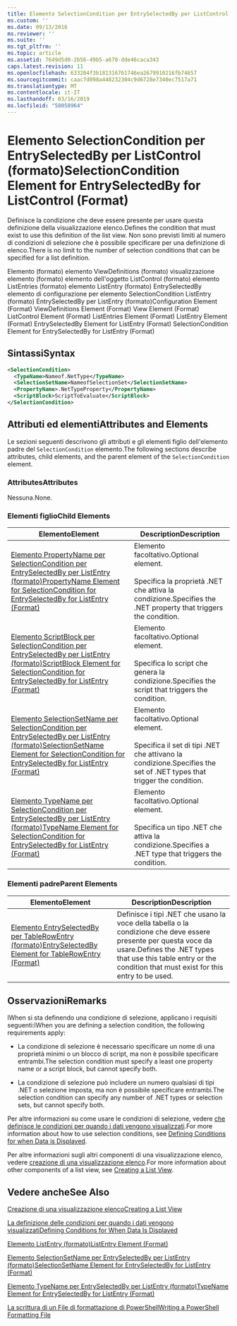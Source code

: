 ```yaml
---
title: Elemento SelectionCondition per EntrySelectedBy per ListControl (formato) | Microsoft Docs
ms.custom: ''
ms.date: 09/13/2016
ms.reviewer: ''
ms.suite: ''
ms.tgt_pltfrm: ''
ms.topic: article
ms.assetid: 7649d5d0-2b56-49b5-a670-dde46caca343
caps.latest.revision: 11
ms.openlocfilehash: 633204f3b181316761746ea2679910216fb74657
ms.sourcegitcommit: caac7d098a448232304c9d6728e7340ec7517a71
ms.translationtype: MT
ms.contentlocale: it-IT
ms.lasthandoff: 03/16/2019
ms.locfileid: "58058964"
---
```

# <a name="selectioncondition-element-for-entryselectedby-for-listcontrol-format"></a><span data-ttu-id="4bf9b-102">Elemento SelectionCondition per EntrySelectedBy per ListControl (formato)</span><span class="sxs-lookup"><span data-stu-id="4bf9b-102">SelectionCondition Element for EntrySelectedBy for ListControl (Format)</span></span>

<span data-ttu-id="4bf9b-103">Definisce la condizione che deve essere presente per usare questa definizione della visualizzazione elenco.</span><span class="sxs-lookup"><span data-stu-id="4bf9b-103">Defines the condition that must exist to use this definition of the list view.</span></span> <span data-ttu-id="4bf9b-104">Non sono previsti limiti al numero di condizioni di selezione che è possibile specificare per una definizione di elenco.</span><span class="sxs-lookup"><span data-stu-id="4bf9b-104">There is no limit to the number of selection conditions that can be specified for a list definition.</span></span>

<span data-ttu-id="4bf9b-105">Elemento (formato) elemento ViewDefinitions (formato) visualizzazione elemento (formato) elemento dell'oggetto ListControl (formato) elemento ListEntries (formato) elemento ListEntry (formato) EntrySelectedBy elemento di configurazione per elemento SelectionCondition ListEntry (formato) EntrySelectedBy per ListEntry (formato)</span><span class="sxs-lookup"><span data-stu-id="4bf9b-105">Configuration Element (Format) ViewDefinitions Element (Format) View Element (Format) ListControl Element (Format) ListEntries Element (Format) ListEntry Element (Format) EntrySelectedBy Element for ListEntry (Format) SelectionCondition Element for EntrySelectedBy for ListEntry (Format)</span></span>

## <a name="syntax"></a><span data-ttu-id="4bf9b-106">Sintassi</span><span class="sxs-lookup"><span data-stu-id="4bf9b-106">Syntax</span></span>

```xml
<SelectionCondition>
  <TypeName>Nameof.NetType</TypeName>
  <SelectionSetName>NameofSelectionSet</SelectionSetName>
  <PropertyName>.NetTypeProperty</PropertyName>
  <ScriptBlock>ScriptToEvaluate</ScriptBlock>
</SelectionCondition>
```

## <a name="attributes-and-elements"></a><span data-ttu-id="4bf9b-107">Attributi ed elementi</span><span class="sxs-lookup"><span data-stu-id="4bf9b-107">Attributes and Elements</span></span>

<span data-ttu-id="4bf9b-108">Le sezioni seguenti descrivono gli attributi e gli elementi figlio dell'elemento padre del `SelectionCondition` elemento.</span><span class="sxs-lookup"><span data-stu-id="4bf9b-108">The following sections describe attributes, child elements, and the parent element of the `SelectionCondition` element.</span></span>

### <a name="attributes"></a><span data-ttu-id="4bf9b-109">Attributes</span><span class="sxs-lookup"><span data-stu-id="4bf9b-109">Attributes</span></span>

<span data-ttu-id="4bf9b-110">Nessuna.</span><span class="sxs-lookup"><span data-stu-id="4bf9b-110">None.</span></span>

### <a name="child-elements"></a><span data-ttu-id="4bf9b-111">Elementi figlio</span><span class="sxs-lookup"><span data-stu-id="4bf9b-111">Child Elements</span></span>

|<span data-ttu-id="4bf9b-112">Elemento</span><span class="sxs-lookup"><span data-stu-id="4bf9b-112">Element</span></span>|<span data-ttu-id="4bf9b-113">Description</span><span class="sxs-lookup"><span data-stu-id="4bf9b-113">Description</span></span>|
|-------------|-----------------|
|[<span data-ttu-id="4bf9b-114">Elemento PropertyName per SelectionCondition per EntrySelectedBy per ListEntry (formato)</span><span class="sxs-lookup"><span data-stu-id="4bf9b-114">PropertyName Element for SelectionCondition for EntrySelectedBy for ListEntry (Format)</span></span>](./propertyname-element-for-selectioncondition-for-entryselectedby-for-listcontrol-format.md)|<span data-ttu-id="4bf9b-115">Elemento facoltativo.</span><span class="sxs-lookup"><span data-stu-id="4bf9b-115">Optional element.</span></span><br /><br /> <span data-ttu-id="4bf9b-116">Specifica la proprietà .NET che attiva la condizione.</span><span class="sxs-lookup"><span data-stu-id="4bf9b-116">Specifies the .NET property that triggers the condition.</span></span>|
|[<span data-ttu-id="4bf9b-117">Elemento ScriptBlock per SelectionCondition per EntrySelectedBy per ListEntry (formato)</span><span class="sxs-lookup"><span data-stu-id="4bf9b-117">ScriptBlock Element for SelectionCondition for EntrySelectedBy for ListEntry (Format)</span></span>](./scriptblock-element-for-selectioncondition-for-entryselectedby-for-listcontrol-format.md)|<span data-ttu-id="4bf9b-118">Elemento facoltativo.</span><span class="sxs-lookup"><span data-stu-id="4bf9b-118">Optional element.</span></span><br /><br /> <span data-ttu-id="4bf9b-119">Specifica lo script che genera la condizione.</span><span class="sxs-lookup"><span data-stu-id="4bf9b-119">Specifies the script that triggers the condition.</span></span>|
|[<span data-ttu-id="4bf9b-120">Elemento SelectionSetName per SelectionCondition per EntrySelectedBy per ListEntry (formato)</span><span class="sxs-lookup"><span data-stu-id="4bf9b-120">SelectionSetName Element for SelectionCondition for EntrySelectedBy for ListEntry (Format)</span></span>](./selectionsetname-element-for-selectioncondition-for-entryselectedby-for-listentry-format.md)|<span data-ttu-id="4bf9b-121">Elemento facoltativo.</span><span class="sxs-lookup"><span data-stu-id="4bf9b-121">Optional element.</span></span><br /><br /> <span data-ttu-id="4bf9b-122">Specifica il set di tipi .NET che attivano la condizione.</span><span class="sxs-lookup"><span data-stu-id="4bf9b-122">Specifies the set of .NET types that trigger the condition.</span></span>|
|[<span data-ttu-id="4bf9b-123">Elemento TypeName per SelectionCondition per EntrySelectedBy per ListEntry (formato)</span><span class="sxs-lookup"><span data-stu-id="4bf9b-123">TypeName Element for SelectionCondition for EntrySelectedBy for ListEntry (Format)</span></span>](./typename-element-for-selectioncondition-for-entryselectedby-for-listcontrol-format.md)|<span data-ttu-id="4bf9b-124">Elemento facoltativo.</span><span class="sxs-lookup"><span data-stu-id="4bf9b-124">Optional element.</span></span><br /><br /> <span data-ttu-id="4bf9b-125">Specifica un tipo .NET che attiva la condizione.</span><span class="sxs-lookup"><span data-stu-id="4bf9b-125">Specifies a .NET type that triggers the condition.</span></span>|

### <a name="parent-elements"></a><span data-ttu-id="4bf9b-126">Elementi padre</span><span class="sxs-lookup"><span data-stu-id="4bf9b-126">Parent Elements</span></span>

|<span data-ttu-id="4bf9b-127">Elemento</span><span class="sxs-lookup"><span data-stu-id="4bf9b-127">Element</span></span>|<span data-ttu-id="4bf9b-128">Description</span><span class="sxs-lookup"><span data-stu-id="4bf9b-128">Description</span></span>|
|-------------|-----------------|
|[<span data-ttu-id="4bf9b-129">Elemento EntrySelectedBy per TableRowEntry (formato)</span><span class="sxs-lookup"><span data-stu-id="4bf9b-129">EntrySelectedBy Element for TableRowEntry (Format)</span></span>](./entryselectedby-element-for-tablerowentry-for-tablecontrol-format.md)|<span data-ttu-id="4bf9b-130">Definisce i tipi .NET che usano la voce della tabella o la condizione che deve essere presente per questa voce da usare.</span><span class="sxs-lookup"><span data-stu-id="4bf9b-130">Defines the .NET types that use this table entry or the condition that must exist for this entry to be used.</span></span>|

## <a name="remarks"></a><span data-ttu-id="4bf9b-131">Osservazioni</span><span class="sxs-lookup"><span data-stu-id="4bf9b-131">Remarks</span></span>

<span data-ttu-id="4bf9b-132">lWhen si sta definendo una condizione di selezione, applicano i requisiti seguenti:</span><span class="sxs-lookup"><span data-stu-id="4bf9b-132">lWhen you are defining a selection condition, the following requirements apply:</span></span>

- <span data-ttu-id="4bf9b-133">La condizione di selezione è necessario specificare un nome di una proprietà minimi o un blocco di script, ma non è possibile specificare entrambi.</span><span class="sxs-lookup"><span data-stu-id="4bf9b-133">The selection condition must specify a least one property name or a script block, but cannot specify both.</span></span>

- <span data-ttu-id="4bf9b-134">La condizione di selezione può includere un numero qualsiasi di tipi .NET o selezione imposta, ma non è possibile specificare entrambi.</span><span class="sxs-lookup"><span data-stu-id="4bf9b-134">The selection condition can specify any number of .NET types or selection sets, but cannot specify both.</span></span>

<span data-ttu-id="4bf9b-135">Per altre informazioni su come usare le condizioni di selezione, vedere [che definisce le condizioni per quando i dati vengono visualizzati](./defining-conditions-for-displaying-data.md).</span><span class="sxs-lookup"><span data-stu-id="4bf9b-135">For more information about how to use selection conditions, see [Defining Conditions for when Data is Displayed](./defining-conditions-for-displaying-data.md).</span></span>

<span data-ttu-id="4bf9b-136">Per altre informazioni sugli altri componenti di una visualizzazione elenco, vedere [creazione di una visualizzazione elenco](./creating-a-list-view.md).</span><span class="sxs-lookup"><span data-stu-id="4bf9b-136">For more information about other components of a list view, see [Creating a List View](./creating-a-list-view.md).</span></span>

## <a name="see-also"></a><span data-ttu-id="4bf9b-137">Vedere anche</span><span class="sxs-lookup"><span data-stu-id="4bf9b-137">See Also</span></span>

[<span data-ttu-id="4bf9b-138">Creazione di una visualizzazione elenco</span><span class="sxs-lookup"><span data-stu-id="4bf9b-138">Creating a List View</span></span>](./creating-a-list-view.md)

[<span data-ttu-id="4bf9b-139">La definizione delle condizioni per quando i dati vengono visualizzati</span><span class="sxs-lookup"><span data-stu-id="4bf9b-139">Defining Conditions for When Data Is Displayed</span></span>](./defining-conditions-for-displaying-data.md)

[<span data-ttu-id="4bf9b-140">Elemento ListEntry (formato)</span><span class="sxs-lookup"><span data-stu-id="4bf9b-140">ListEntry Element (Format)</span></span>](./listentry-element-for-listcontrol-format.md)

[<span data-ttu-id="4bf9b-141">Elemento SelectionSetName per EntrySelectedBy per ListEntry (formato)</span><span class="sxs-lookup"><span data-stu-id="4bf9b-141">SelectionSetName Element for EntrySelectedBy for ListEntry (Format)</span></span>](./selectionsetname-element-for-entryselectedby-for-listcontrol-format.md)

[<span data-ttu-id="4bf9b-142">Elemento TypeName per EntrySelectedBy per ListEntry (formato)</span><span class="sxs-lookup"><span data-stu-id="4bf9b-142">TypeName Element for EntrySelectedBy for ListEntry (Format)</span></span>](http://msdn.microsoft.com/en-us/fcd4daa6-f3fd-43f7-a468-03c582d34533)

[<span data-ttu-id="4bf9b-143">La scrittura di un File di formattazione di PowerShell</span><span class="sxs-lookup"><span data-stu-id="4bf9b-143">Writing a PowerShell Formatting File</span></span>](./writing-a-powershell-formatting-file.md)
